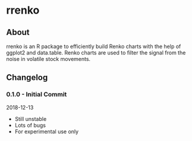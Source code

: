 # rrenko

## About
rrenko is an R package to efficiently build Renko charts with the help of ggplot2 and data.table. Renko charts are used to filter the signal from the noise in volatile stock movements. 

## Changelog
### 0.1.0 - Initial Commit
2018-12-13
* Still unstable
* Lots of bugs
* For experimental use only